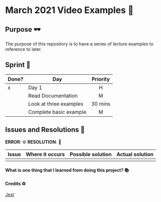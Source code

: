 # March 2021 Video Examples :rocket:

## Purpose :dark_sunglasses:

The purpose of this repository is to have a series of lecture examples to reference to later.

## Sprint :athletic_shoe:

| Done? | Day                    | Priority |
| ----- | ---------------------- | :------: |
| x     | Day 1                  |    H     |
|       | Read Documentation     |    M     |
|       | Look at three examples | 30 mins  |
|       | Complete basic example |    M     |

## Issues and Resolutions :flashlight:

**ERROR**: :gear:
**RESOLUTION**: :key:

| Issue | Where it occurs | Possible solution | Actual solution |
| ----- | :-------------: | :---------------: | :-------------: |
|       |                 |                   |                 |

#### What is one thing that I learned from doing this project? :books:

#### Credits :recycle:

[Jest](https://jestjs.io/)

